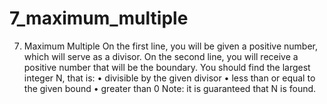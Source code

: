 # 7_maximum_multiple
7.	Maximum Multiple
On the first line, you will be given a positive number, which will serve as a divisor. On the second line, you will receive a positive number that will be the boundary. You should find the largest integer N, that is:
•	 divisible by the given divisor
•	  less than or equal to the given bound
•	 greater than 0
Note: it is guaranteed that N is found.
